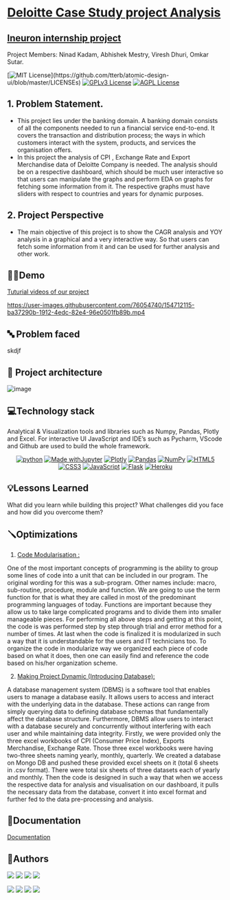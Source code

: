 # <ins>Deloitte Case Study project Analysis  
## <ins>Ineuron internship project
Project Members: Ninad Kadam, Abhishek Mestry, Viresh Dhuri, Omkar Sutar. 

[![MIT License](https://img.shields.io/apm/l/atomic-design-ui.svg?)](https://github.com/tterb/atomic-design-ui/blob/master/LICENSEs)
[![GPLv3 License](https://img.shields.io/badge/License-GPL%20v3-yellow.svg)](https://opensource.org/licenses/)
[![AGPL License](https://img.shields.io/badge/license-AGPL-blue.svg)](http://www.gnu.org/licenses/agpl-3.0)

  
## 1. Problem Statement.
- This project lies under the banking domain. A banking domain consists of all the components needed to run a financial 
  service end-to-end. It covers the transaction and distribution process; the ways in which customers interact with the 
  system, products, and services the organisation offers.
- In this project the analysis of CPI , Exchange Rate and Export Merchandise data of Deloitte Company is needed. 
  The analysis should be on a respective dashboard, which should be much user interactive so that users can manipulate the 
  graphs and perform EDA on graphs for fetching some information from it. The respective graphs must have sliders with 
  respect to countries and years for dynamic purposes. 

## 2. Project Perspective
- The main objective of this project is to show the CAGR analysis and YOY analysis in a graphical and a very interactive 
  way. So that users can fetch some information from it and can be used for further analysis and other work. 


## 👨‍🏫Demo

<ins>Tuturial videos of our project

https://user-images.githubusercontent.com/76054740/154712115-ba37290b-1912-4edc-82e4-96e0501fb89b.mp4



  
  
## 🔤 Problem faced
  skdjf
  

## 🏺 Project architecture
  ![image](https://user-images.githubusercontent.com/76054740/155142968-386faef5-2ce8-4c6c-802b-c8d0bf8ec732.png)

  
  
## 💻Technology stack
  Analytical & Visualization tools and libraries such as Numpy, Pandas, Plotly and Excel. For interactive UI JavaScript and IDE’s such as Pycharm, VScode and Github are used to build the whole framework.
  <div align = "center">
  
[![python](https://img.shields.io/badge/Python-FFD43B?style=for-the-badge&logo=python&logoColor=darkgreen)](https://github.com/7Vivek/User-Response-Prediction-System/tree/main/Python%20Code)
[![Made withJupyter](https://img.shields.io/badge/Made%20with-Jupyter-orange?style=for-the-badge&logo=Jupyter)](https://github.com/7Vivek/User-Response-Prediction-System/tree/main/Model)
[![Plotly](https://img.shields.io/badge/Plotly-239120?style=for-the-badge&logo=plotly&logoColor=white)](https://github.com/7Vivek/User-Response-Prediction-System/tree/main/EDA)
[![Pandas](https://img.shields.io/badge/pandas-%23150458.svg?style=for-the-badge&logo=pandas&logoColor=white)](https://github.com/7Vivek/User-Response-Prediction-System/tree/main/EDA)
[![NumPy](https://img.shields.io/badge/Numpy-777BB4?style=for-the-badge&logo=numpy&logoColor=white)](https://github.com/7Vivek/User-Response-Prediction-System/tree/main/EDA)
[![HTML5](https://img.shields.io/badge/html5-%23E34F26.svg?style=for-the-badge&logo=html5&logoColor=white)](https://github.com/7Vivek/User-Response-Prediction-System/blob/main/templates/index.html)
[![CSS3](https://img.shields.io/badge/css3-%231572B6.svg?style=for-the-badge&logo=css3&logoColor=white)](https://github.com/7Vivek/User-Response-Prediction-System/blob/main/static/css/style.css)
[![JavaScript](https://img.shields.io/badge/javascript-%23323330.svg?style=for-the-badge&logo=javascript&logoColor=%23F7DF1E)](https://github.com/7Vivek/User-Response-Prediction-System/blob/main/templates/index.html)
[![Flask](https://img.shields.io/badge/flask-%23000.svg?style=for-the-badge&logo=flask&logoColor=white)](https://github.com/7Vivek/User-Response-Prediction-System/blob/main/app.py)
[![Heroku](https://img.shields.io/badge/heroku-%23430098.svg?style=for-the-badge&logo=heroku&logoColor=white)](https://user-response-prediction.herokuapp.com/)
 </div>
  
  
  
## 💡Lessons Learned

What did you learn while building this project? What challenges did you face and how did you overcome them?


## 🪛Optimizations

1)	<ins>Code Modularisation :
  
One of the most important concepts of programming is the ability to group some lines of code into a unit that can be included in our program. The original wording for this was a sub-program. Other names include: macro, sub-routine, procedure, module and function. We are going to use the term function for that is what they are called in most of the predominant programming languages of today. Functions are important because they allow us to take large complicated programs and to divide them into smaller manageable pieces. For performing all above steps and getting at this point, the code is was performed step by step through trial and error method for a number of times. At last when the code is finalized it is modularized in such a way that it is understandable for the users and IT technicians too. To organize the code in modularize way we organized each piece of code based on what it does, then one can easily find and reference the code based on his/her organization scheme.

2)	<ins>Making Project Dynamic (Introducing Database):
  
A database management system (DBMS) is a software tool that enables users to manage a database easily. It allows users to access and interact with the underlying data in the database. These actions can range from simply querying data to defining database schemas that fundamentally affect the database structure. Furthermore, DBMS allow users to interact with a database securely and concurrently without interfering with each user and while maintaining data integrity.
 Firstly, we were provided only the three excel workbooks of CPI (Consumer Price Index), Exports Merchandise, Exchange Rate. Those three excel workbooks were having two-three sheets naming yearly, monthly, quarterly. We created a database on Mongo DB and pushed these provided excel sheets on it (total 6 sheets in .csv format). There were total six sheets of three datasets each of yearly and monthly. Then the code is designed in such a way that when we access the respective data for analysis and visualisation on our dashboard, it pulls the necessary data from the database, convert it into excel format and further fed to the data pre-processing and analysis.



## 💼Documentation

[Documentation](https://linktodocumentation)


## 👥Authors

  [![](https://img.shields.io/badge/Ninad_Kadam-0A66C2?style=for-the-badge&logo=linkedin&logoColor=white)](https://www.linkedin.com/in/ninad-kadam-4439081b0/)
  [![](https://img.shields.io/badge/Abhishek_Mestry-0A66C2?style=for-the-badge&logo=linkedin&logoColor=white)](https://www.linkedin.com/in/abhishek-mestry-833843175/)
  [![](https://img.shields.io/badge/Viresh_Dhuri-0A66C2?style=for-the-badge&logo=linkedin&logoColor=white)](https://www.linkedin.com/in/viresh-dhuri-96b50a216/)
  [![](https://img.shields.io/badge/Omkar_Sutar-0A66C2?style=for-the-badge&logo=linkedin&logoColor=white)](https://www.linkedin.com/in/omkar-sutar-739982199/)

  [![](https://img.shields.io/badge/Ninad_kadam-000?style=for-the-badge&logo=github&logoColor=white)](https://github.com/ninad555)
  [![](https://img.shields.io/badge/Abhishek_Mestry-000?style=for-the-badge&logo=github&logoColor=white)](https://github.com/AbhishekMestry)
  [![](https://img.shields.io/badge/Viresh_Dhuri-000?style=for-the-badge&logo=github&logoColor=white)](https://github.com/Virey07)
  [![](https://img.shields.io/badge/Omkar_Sutar-000?style=for-the-badge&logo=github&logoColor=white)](https://github.com/omkarsutar9702)
  
